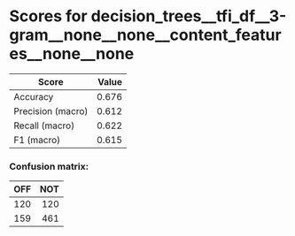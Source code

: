 # Scores for decision_trees__tfi_df__3-gram__none__none__content_features__none__none
|      Score      |Value|
|-----------------|----:|
|Accuracy         |0.676|
|Precision (macro)|0.612|
|Recall (macro)   |0.622|
|F1 (macro)       |0.615|

### Confusion matrix:
|OFF|NOT|
|--:|--:|
|120|120|
|159|461|
